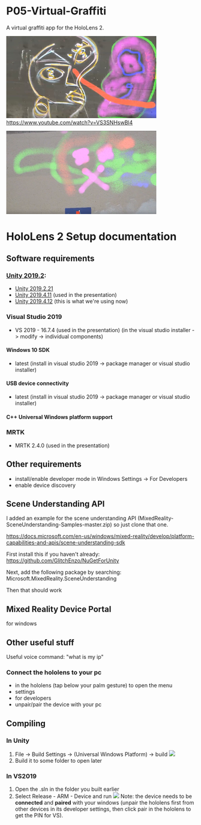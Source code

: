 # P05-Virtual-Graffiti

A virtual graffiti app for the HoloLens 2.

[<img src="image1.jpg" width="400">](https://www.youtube.com/watch?v=VS3SNHswBl4)
<br>
https://www.youtube.com/watch?v=VS3SNHswBl4

<img src="image2.png" width="400">

# HoloLens 2 Setup documentation

## Software requirements
### [Unity 2019.2](https://unity3d.com/get-unity/download/archive):
- [Unity 2019.2.21](unityhub://2019.2.21f1/9d528d026557)
- [Unity 2019.4.11](unityhub://2019.4.11f1/2d9804dddde7) (used in the presentation)
- [Unity 2019.4.12](unityhub://2019.4.12f1/225e826a680e) (this is what we're using now)
### Visual Studio 2019
- VS 2019 - 16.7.4 (used in the presentation)
(in the visual studio installer -> modify -> individual components)
#### Windows 10 SDK
- latest (install in visual studio 2019 -> package manager or visual studio installer)
#### USB device connectivity
- latest (install in visual studio 2019 -> package manager or visual studio installer)
#### C++ Universal Windows platform support
### MRTK
- MRTK 2.4.0 (used in the presentation)

## Other requirements
- install/enable developer mode in Windows Settings -> For Developers
- enable device discovery 

## Scene Understanding API
I added an example for the scene understanding API (MixedReality-SceneUnderstanding-Samples-master.zip) so just clone that one.

https://docs.microsoft.com/en-us/windows/mixed-reality/develop/platform-capabilities-and-apis/scene-understanding-sdk

First install this if you haven't already: https://github.com/GlitchEnzo/NuGetForUnity

Next, add the following package by searching:
Microsoft.MixedReality.SceneUnderstanding

Then that should work

## Mixed Reality Device Portal
for windows


## Other useful stuff

Useful voice command: "what is my ip"

### Connect the hololens to your pc
- in the hololens (tap below your palm gesture) to open the menu
- settings
- for developers
- unpair/pair the device with your pc

## Compiling
### In Unity
1. File -> Build Settings -> (Universal Windows Platform) -> build
![](https://i.imgur.com/ljiPGph.png)
2. Build it to some folder to open later

### In VS2019
1. Open the .sln in the folder you built earlier
2. Select Release - ARM - Device and run
![](https://files.catbox.moe/st1ysq.png)
Note: the device needs to be **connected** and **paired** with your windows (unpair the hololens first from other devices in its developer settings, then click pair in the hololens to get the PIN for VS).
